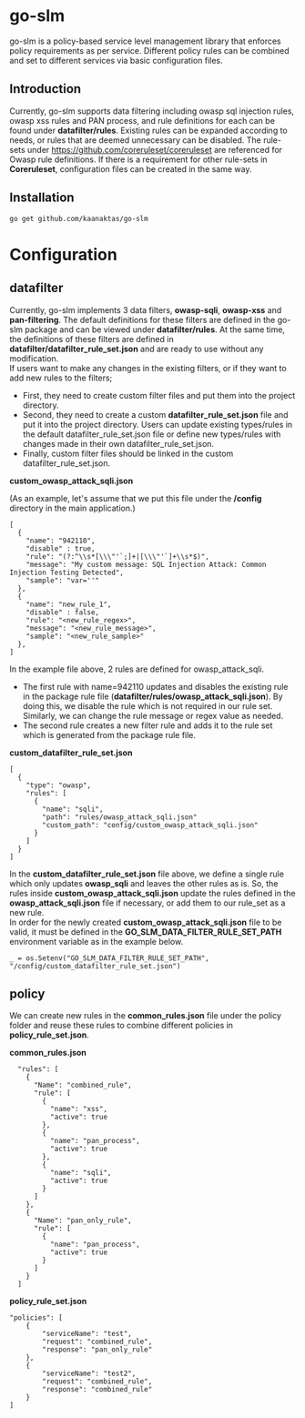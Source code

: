 # go-slm

go-slm is a policy-based service level management library that enforces policy requirements as per service. Different policy rules can be combined 
and set to different services via basic configuration files.

Introduction
------------

Currently, go-slm supports data filtering including owasp sql injection rules, owasp xss rules and PAN process, and rule definitions for each can be found under **datafilter/rules**. 
Existing rules can be expanded according to needs, or rules that are deemed unnecessary can be disabled.
The rule-sets under https://github.com/coreruleset/coreruleset are referenced for Owasp rule definitions. 
If there is a requirement for other rule-sets in **Coreruleset**, configuration files can be created in the same way.

Installation
-------------

`go get github.com/kaanaktas/go-slm`

# Configuration

## datafilter

Currently, go-slm implements 3 data filters, **owasp-sqli**, **owasp-xss** and **pan-filtering**. The default definitions for these filters are defined in the go-slm package 
and can be viewed under **datafilter/rules**. At the same time, the definitions of these filters are defined in **datafilter/datafilter_rule_set.json** and are ready to use without any modification.<br/>
If users want to make any changes in the existing filters, or if they want to add new rules to the filters;
* First, they need to create custom filter files and put them into the project directory. 
* Second, they need to create a custom **datafilter_rule_set.json** file and put it into the project directory. Users can update existing types/rules in the default datafilter_rule_set.json file 
or define new types/rules with changes made in their own datafilter_rule_set.json.
* Finally, custom filter files should be linked in the custom datafilter_rule_set.json. 

**custom_owasp_attack_sqli.json**

(As an example, let's assume that we put this file under the **/config** directory in the main application.)

```
[
  {
    "name": "942110",
    "disable" : true,
    "rule": "(?:^\\s*[\\\"'`;]+|[\\\"'`]+\\s*$)",
    "message": "My custom message: SQL Injection Attack: Common Injection Testing Detected",
    "sample": "var=''"
  },
  {
    "name": "new_rule_1",
    "disable" : false,
    "rule": "<new_rule_regex>",
    "message": "<new_rule_message>",
    "sample": "<new_rule_sample>"
  },
]
```

In the example file above, 2 rules are defined for owasp_attack_sqli. 
* The first rule with name=942110 updates and disables the existing rule in the package rule file (**datafilter/rules/owasp_attack_sqli.json**). 
By doing this, we disable the rule which is not required in our rule set. Similarly, we can change the rule message or regex value as needed.
* The second rule creates a new filter rule and adds it to the rule set which is generated from the package rule file.


**custom_datafilter_rule_set.json**

```
[
  {
    "type": "owasp",
    "rules": [
      {
        "name": "sqli",
        "path": "rules/owasp_attack_sqli.json"
        "custom_path": "config/custom_owasp_attack_sqli.json"
      }
    ]
  }
]
```

In the **custom_datafilter_rule_set.json** file above, we define a single rule which only updates **owasp_sqli** and leaves the other rules as is.
So, the rules inside **custom_owasp_attack_sqli.json** update the rules defined in the **owasp_attack_sqli.json** file if necessary, or add them to our rule_set as a new rule.</br>
In order for the newly created **custom_owasp_attack_sqli.json** file to be valid, it must be defined in the **GO_SLM_DATA_FILTER_RULE_SET_PATH** environment variable as in the example below.

`_ = os.Setenv("GO_SLM_DATA_FILTER_RULE_SET_PATH", "/config/custom_datafilter_rule_set.json")
`
## policy

We can create new rules in the **common_rules.json** file under the policy folder and reuse these rules 
to combine different policies in **policy_rule_set.json**.

**common_rules.json**

```
  "rules": [
    {
      "Name": "combined_rule",
      "rule": [
        {
          "name": "xss",
          "active": true
        },
        {
          "name": "pan_process",
          "active": true
        },
        {
          "name": "sqli",
          "active": true
        }
      ]
    },
    {
      "Name": "pan_only_rule",
      "rule": [
        {
          "name": "pan_process",
          "active": true
        }
      ]
    }
  ]
```

**policy_rule_set.json**

```
"policies": [
    {
        "serviceName": "test",
        "request": "combined_rule",
        "response": "pan_only_rule"
    },
    {
        "serviceName": "test2",
        "request": "combined_rule",
        "response": "combined_rule"
    }
]
```
